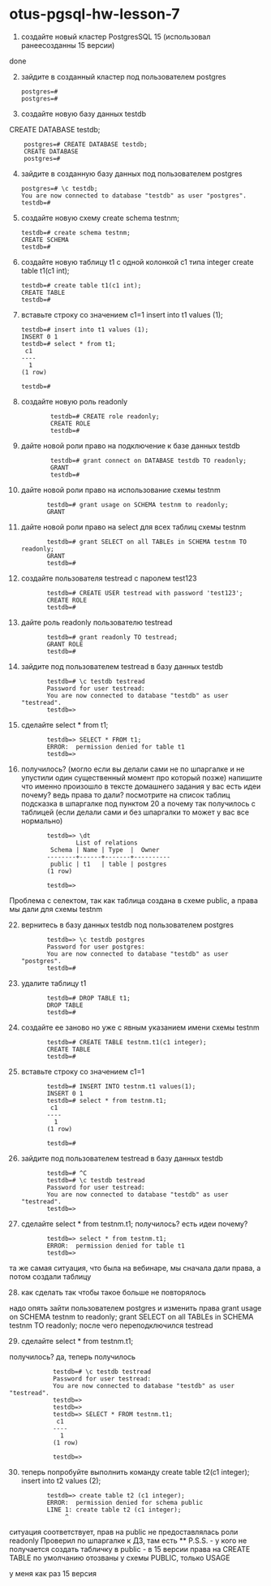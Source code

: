 # otus-pgsql-hw-lesson-7

1.  создайте новый кластер PostgresSQL 15 (использовал ранеесозданны 15 версии)

done

2.  зайдите в созданный кластер под пользователем postgres

        postgres=#
        postgres=#

3.  создайте новую базу данных testdb

CREATE DATABASE testdb;

        postgres=# CREATE DATABASE testdb;
        CREATE DATABASE
        postgres=#

4.  зайдите в созданную базу данных под пользователем postgres

        postgres=# \c testdb;
        You are now connected to database "testdb" as user "postgres".
        testdb=#

5.  создайте новую схему create schema testnm;

        testdb=# create schema testnm;
        CREATE SCHEMA
        testdb=#

6.  создайте новую таблицу t1 с одной колонкой c1 типа integer create table t1(c1 int);

        testdb=# create table t1(c1 int);
        CREATE TABLE
        testdb=#

7.  вставьте строку со значением c1=1 insert into t1 values (1);

        testdb=# insert into t1 values (1);
        INSERT 0 1
        testdb=# select * from t1;
         c1
        ----
          1
        (1 row)
        
        testdb=#


8.  создайте новую роль readonly

                testdb=# CREATE role readonly;
                CREATE ROLE
                testdb=#


9.  дайте новой роли право на подключение к базе данных testdb

                testdb=# grant connect on DATABASE testdb TO readonly;
                GRANT
                testdb=#


10.  дайте новой роли право на использование схемы testnm

                testdb=# grant usage on SCHEMA testnm to readonly;
                GRANT


11.  дайте новой роли право на select для всех таблиц схемы testnm

                testdb=# grant SELECT on all TABLEs in SCHEMA testnm TO readonly;
                GRANT
                testdb=#

12.  создайте пользователя testread с паролем test123

                testdb=# CREATE USER testread with password 'test123';
                CREATE ROLE
                testdb=#

13.  дайте роль readonly пользователю testread

                testdb=# grant readonly TO testread;
                GRANT ROLE
                testdb=#

14.  зайдите под пользователем testread в базу данных testdb

                testdb=# \c testdb testread
                Password for user testread:
                You are now connected to database "testdb" as user "testread".
                testdb=>

15.  сделайте select * from t1;

                testdb=> SELECT * FROM t1;
                ERROR:  permission denied for table t1
                testdb=>

17.  получилось? (могло если вы делали сами не по шпаргалке и не упустили один существенный момент про который позже)
напишите что именно произошло в тексте домашнего задания
у вас есть идеи почему? ведь права то дали?
посмотрите на список таблиц
подсказка в шпаргалке под пунктом 20
а почему так получилось с таблицей (если делали сами и без шпаргалки то может у вас все нормально)

                testdb=> \dt
                        List of relations
                 Schema | Name | Type  |  Owner
                --------+------+-------+----------
                 public | t1   | table | postgres
                (1 row)
                
                testdb=>

Проблема с селектом, так как таблица создана в схеме public, а права мы дали для схемы testnm

22.  вернитесь в базу данных testdb под пользователем postgres

                testdb=> \c testdb postgres
                Password for user postgres:
                You are now connected to database "testdb" as user "postgres".
                testdb=#

23.  удалите таблицу t1

                testdb=# DROP TABLE t1;
                DROP TABLE
                testdb=#

24.  создайте ее заново но уже с явным указанием имени схемы testnm

                testdb=# CREATE TABLE testnm.t1(c1 integer);
                CREATE TABLE
                testdb=#

25.  вставьте строку со значением c1=1

                testdb=# INSERT INTO testnm.t1 values(1);
                INSERT 0 1
                testdb=# select * from testnm.t1;
                 c1
                ----
                  1
                (1 row)
                
                testdb=#


26.  зайдите под пользователем testread в базу данных testdb

                testdb=# ^C
                testdb=# \c testdb testread
                Password for user testread:
                You are now connected to database "testdb" as user "testread".
                testdb=>

27.  сделайте select * from testnm.t1;
получилось?
есть идеи почему?

                testdb=> select * from testnm.t1;
                ERROR:  permission denied for table t1
                testdb=>

та же самая ситуация, что была на вебинаре, мы сначала дали права, а потом создали таблицу

28. как сделать так чтобы такое больше не повторялось

надо опять зайти пользователем postgres и изменить права
grant usage on SCHEMA testnm to readonly;
grant SELECT on all TABLEs in SCHEMA testnm TO readonly;
после чего переподключился testread

29. сделайте select * from testnm.t1;

получилось?
да, теперь получилось

                testdb=# \c testdb testread
                Password for user testread:
                You are now connected to database "testdb" as user "testread".
                testdb=>
                testdb=>
                testdb=> SELECT * FROM testnm.t1;
                 c1
                ----
                  1
                (1 row)
                
                testdb=>



30.  теперь попробуйте выполнить команду create table t2(c1 integer); insert into t2 values (2);

                testdb=> create table t2 (c1 integer);
                ERROR:  permission denied for schema public
                LINE 1: create table t2 (c1 integer);
                     ^
ситуация соответствует, прав на public не предоставлялась роли readonly
Проверил по шпаргалке к ДЗ, там есть
** P.S.S. - у кого не получается создать табличку в public - в 15 версии права на CREATE TABLE по умолчанию отозваны у схемы PUBLIC, только USAGE

у меня как раз 15 версия


